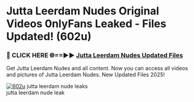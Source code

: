 # Jutta Leerdam Nudes Original Videos 0nlyFans Leaked - Files Updated! (602u)

<h3>🔴 CLICK HERE 🌐==►► <a href="https://tinyurl.com/52m3yx9h" rel="nofollow">Jutta Leerdam Nudes Updated Files</a></h3>

Get Jutta Leerdam Nudes and all content. Now you can access all videos and pictures of Jutta Leerdam Nudes. New Updated Files 2025!

[![602u](https://i.imgur.com/TnHtlc8.gif)](https://tinyurl.com/52m3yx9h)
jutta leerdam nude leaks<br>
jutta leerdam nude leak